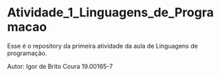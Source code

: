# Atividade_1_Linguagens_de_Programacao
Esse é o repository da primeira atividade da aula de  Linguagens de programação.

Autor:
Igor de Brito Coura 19.00165-7